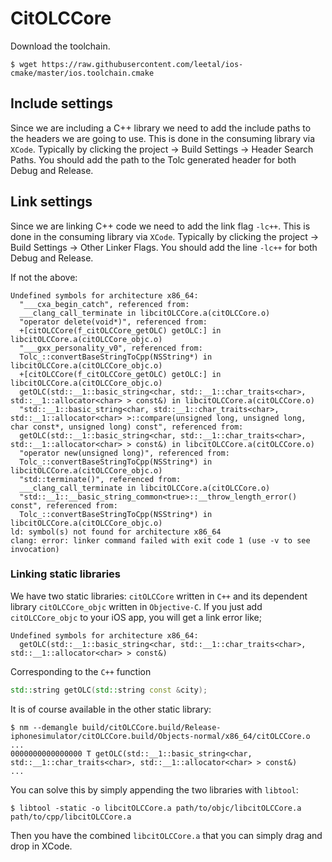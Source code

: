 # CitOLCCore

Download the toolchain.

```shell
$ wget https://raw.githubusercontent.com/leetal/ios-cmake/master/ios.toolchain.cmake
```

## Include settings ##

Since we are including a C++ library we need to add the include paths to the headers we are going to use. This is done in the consuming library via `XCode`. Typically by clicking the project -> Build Settings -> Header Search Paths. You should add the path to the Tolc generated header for both Debug and Release.

## Link settings ##

Since we are linking C++ code we need to add the link flag `-lc++`. This is done in the consuming library via `XCode`. Typically by clicking the project -> Build Settings -> Other Linker Flags. You should add the line `-lc++` for both Debug and Release.

If not the above:

```shell
Undefined symbols for architecture x86_64:
  "___cxa_begin_catch", referenced from:
  ___clang_call_terminate in libcitOLCCore.a(citOLCCore.o)
  "operator delete(void*)", referenced from:
  +[citOLCCore(f_citOLCCore_getOLC) getOLC:] in libcitOLCCore.a(citOLCCore_objc.o)
  "___gxx_personality_v0", referenced from:
  Tolc_::convertBaseStringToCpp(NSString*) in libcitOLCCore.a(citOLCCore_objc.o)
  +[citOLCCore(f_citOLCCore_getOLC) getOLC:] in libcitOLCCore.a(citOLCCore_objc.o)
  getOLC(std::__1::basic_string<char, std::__1::char_traits<char>, std::__1::allocator<char> > const&) in libcitOLCCore.a(citOLCCore.o)
  "std::__1::basic_string<char, std::__1::char_traits<char>, std::__1::allocator<char> >::compare(unsigned long, unsigned long, char const*, unsigned long) const", referenced from:
  getOLC(std::__1::basic_string<char, std::__1::char_traits<char>, std::__1::allocator<char> > const&) in libcitOLCCore.a(citOLCCore.o)
  "operator new(unsigned long)", referenced from:
  Tolc_::convertBaseStringToCpp(NSString*) in libcitOLCCore.a(citOLCCore_objc.o)
  "std::terminate()", referenced from:
  ___clang_call_terminate in libcitOLCCore.a(citOLCCore.o)
  "std::__1::__basic_string_common<true>::__throw_length_error() const", referenced from:
  Tolc_::convertBaseStringToCpp(NSString*) in libcitOLCCore.a(citOLCCore_objc.o)
ld: symbol(s) not found for architecture x86_64
clang: error: linker command failed with exit code 1 (use -v to see invocation)
```

### Linking static libraries ###

We have two static libraries: `citOLCCore` written in `C++` and its dependent library `citOLCCore_objc` written in `Objective-C`. If you just add `citOLCCore_objc` to your iOS app, you will get a link error like;

```shell
Undefined symbols for architecture x86_64:
  getOLC(std::__1::basic_string<char, std::__1::char_traits<char>, std::__1::allocator<char> > const&)
```

Corresponding to the `C++` function

```cpp
std::string getOLC(std::string const &city);
```

It is of course available in the other static library:

```shell
$ nm --demangle build/citOLCCore.build/Release-iphonesimulator/citOLCCore.build/Objects-normal/x86_64/citOLCCore.o
...
0000000000000000 T getOLC(std::__1::basic_string<char, std::__1::char_traits<char>, std::__1::allocator<char> > const&)
...
```

You can solve this by simply appending the two libraries with `libtool`:

```shell
$ libtool -static -o libcitOLCCore.a path/to/objc/libcitOLCCore.a path/to/cpp/libcitOLCCore.a
```

Then you have the combined `libcitOLCCore.a` that you can simply drag and drop in XCode.



